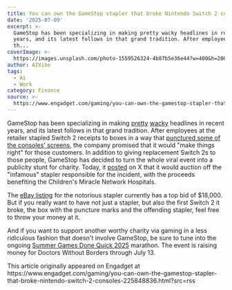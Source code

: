```yaml
---
title: You can own the GameStop stapler that broke Nintendo Switch 2 consoles
date: '2025-07-09'
excerpt: >-
  GameStop has been specializing in making pretty wacky headlines in recent
  years, and its latest follows in that grand tradition. After employees at
  th...
coverImage: >-
  https://images.unsplash.com/photo-1559526324-4b87b5e36e44?w=400&h=200&fit=crop&auto=format
author: AIVibe
tags:
  - Ai
  - Work
category: Finance
source: >-
  https://www.engadget.com/gaming/you-can-own-the-gamestop-stapler-that-broke-nintendo-switch-2-consoles-225848836.html?src=rss
---
```

<p>GameStop has been specializing in making <a data-i13n="elm:context_link;elmt:doNotAffiliate;cpos:1;pos:1" class="no-affiliate-link" href="https://www.engadget.com/engadget-reddit-gamestop-stock-wallstreetbets-043010277.html">pretty</a> <a data-i13n="elm:context_link;elmt:doNotAffiliate;cpos:2;pos:1" class="no-affiliate-link" href="https://www.engadget.com/gamestop-axes-its-short-lived-nft-marketplace-as-it-retreats-from-crypto-215911813.html">wacky</a> headlines in recent years, and its latest follows in that grand tradition. After employees at the retailer stapled Switch 2 receipts to boxes in a way that <a data-i13n="elm:context_link;elmt:doNotAffiliate;cpos:3;pos:1" class="no-affiliate-link" href="https://www.ign.com/articles/nintendo-switch-2-screen-punctures-ruin-launch-day-for-fans-due-to-store-receipts-stapled-into-consoles-box"><ins>punctured some of the consoles' screens</ins></a>, the company promised that it would "make things right" for those customers. In addition to giving replacement Switch 2s to those people, GameStop has decided to turn the whole viral event into a publicity stunt for charity. Today, it <a data-i13n="elm:context_link;elmt:doNotAffiliate;cpos:4;pos:1" class="no-affiliate-link" href="https://x.com/gamestop/status/1943008910073303421"><ins>posted</ins></a> on X that it would auction off the "infamous" stapler responsible for the incident, with the proceeds benefiting the Children's Miracle Network Hospitals.</p>
<p>The <a data-i13n="elm:affiliate_link;elmt:doNotAffiliate;cpos:5;pos:1" class="no-affiliate-link" href="https://www.ebay.com/itm/388688595731"><ins>eBay listing</ins></a> for the notorious stapler currently has a top bid of $18,000. But if you really want to have not just a stapler, but also the first Switch 2 it broke, the box with the puncture marks and the offending stapler, feel free to throw your money at it.</p>
<span id="end-legacy-contents"></span><p>And if you want to support another worthy charity via gaming in a less ridiculous fashion that doesn't involve GameStop, be sure to tune into the ongoing <a data-i13n="elm:context_link;elmt:doNotAffiliate;cpos:6;pos:1" class="no-affiliate-link" href="https://www.engadget.com/gaming/how-to-watch-summer-games-done-quick-2025-184618273.html"><ins>Summer Games Done Quick 2025</ins></a> marathon. The event is raising money for Doctors Without Borders through July 13.</p>This article originally appeared on Engadget at https://www.engadget.com/gaming/you-can-own-the-gamestop-stapler-that-broke-nintendo-switch-2-consoles-225848836.html?src=rss
